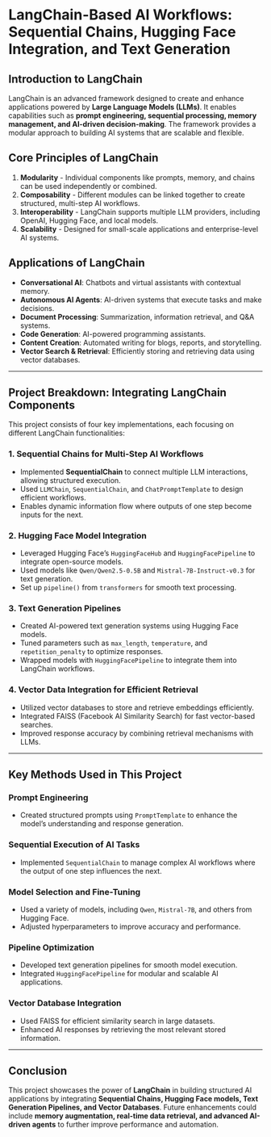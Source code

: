 # LangChain-Based AI Workflows: Sequential Chains, Hugging Face Integration, and Text Generation

## Introduction to LangChain
LangChain is an advanced framework designed to create and enhance applications powered by **Large Language Models (LLMs)**. It enables capabilities such as **prompt engineering, sequential processing, memory management, and AI-driven decision-making**. The framework provides a modular approach to building AI systems that are scalable and flexible.

## Core Principles of LangChain
1. **Modularity** - Individual components like prompts, memory, and chains can be used independently or combined.
2. **Composability** - Different modules can be linked together to create structured, multi-step AI workflows.
3. **Interoperability** - LangChain supports multiple LLM providers, including OpenAI, Hugging Face, and local models.
4. **Scalability** - Designed for small-scale applications and enterprise-level AI systems.

## Applications of LangChain
- **Conversational AI**: Chatbots and virtual assistants with contextual memory.
- **Autonomous AI Agents**: AI-driven systems that execute tasks and make decisions.
- **Document Processing**: Summarization, information retrieval, and Q&A systems.
- **Code Generation**: AI-powered programming assistants.
- **Content Creation**: Automated writing for blogs, reports, and storytelling.
- **Vector Search & Retrieval**: Efficiently storing and retrieving data using vector databases.

---

## Project Breakdown: Integrating LangChain Components
This project consists of four key implementations, each focusing on different LangChain functionalities:

### **1. Sequential Chains for Multi-Step AI Workflows**
   - Implemented **SequentialChain** to connect multiple LLM interactions, allowing structured execution.
   - Used `LLMChain`, `SequentialChain`, and `ChatPromptTemplate` to design efficient workflows.
   - Enables dynamic information flow where outputs of one step become inputs for the next.

### **2. Hugging Face Model Integration**
   - Leveraged Hugging Face’s `HuggingFaceHub` and `HuggingFacePipeline` to integrate open-source models.
   - Used models like `Qwen/Qwen2.5-0.5B` and `Mistral-7B-Instruct-v0.3` for text generation.
   - Set up `pipeline()` from `transformers` for smooth text processing.

### **3. Text Generation Pipelines**
   - Created AI-powered text generation systems using Hugging Face models.
   - Tuned parameters such as `max_length`, `temperature`, and `repetition_penalty` to optimize responses.
   - Wrapped models with `HuggingFacePipeline` to integrate them into LangChain workflows.

### **4. Vector Data Integration for Efficient Retrieval**
   - Utilized vector databases to store and retrieve embeddings efficiently.
   - Integrated FAISS (Facebook AI Similarity Search) for fast vector-based searches.
   - Improved response accuracy by combining retrieval mechanisms with LLMs.

---

## Key Methods Used in This Project
### **Prompt Engineering**
   - Created structured prompts using `PromptTemplate` to enhance the model’s understanding and response generation.

### **Sequential Execution of AI Tasks**
   - Implemented `SequentialChain` to manage complex AI workflows where the output of one step influences the next.

### **Model Selection and Fine-Tuning**
   - Used a variety of models, including `Qwen`, `Mistral-7B`, and others from Hugging Face.
   - Adjusted hyperparameters to improve accuracy and performance.

### **Pipeline Optimization**
   - Developed text generation pipelines for smooth model execution.
   - Integrated `HuggingFacePipeline` for modular and scalable AI applications.

### **Vector Database Integration**
   - Used FAISS for efficient similarity search in large datasets.
   - Enhanced AI responses by retrieving the most relevant stored information.

---

## Conclusion
This project showcases the power of **LangChain** in building structured AI applications by integrating **Sequential Chains, Hugging Face models, Text Generation Pipelines, and Vector Databases**. Future enhancements could include **memory augmentation, real-time data retrieval, and advanced AI-driven agents** to further improve performance and automation.
